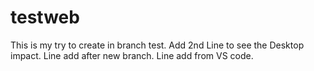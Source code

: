 # testweb
This is my try to create in branch test.
Add 2nd Line to see the Desktop impact.
Line add after new branch.
Line add from VS code.
